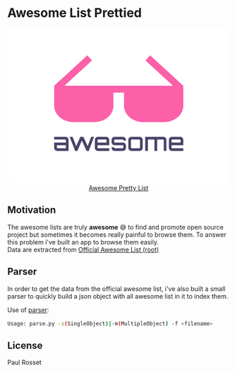 # Awesome List Prettied

<div align="center">
	<img width="500" src="src/imgs/logo.png" alt="Awesome">
    <a href="https://awesome.paulrossethings.com">Awesome Pretty List</a>
</div>

## Motivation

The awesome lists are truly **awesome** 😅 to find and promote open source project but sometimes it becomes really painful to browse them. To answer this problem i've built an app to browse them easily.  
Data are extracted from [Official Awesome List (root)](https://github.com/sindresorhus/awesome)

## Parser

In order to get the data from the official awesome list, i've also built a small parser to quickly build a json object with all awesome list in it to index them.

Use of [parser](https://github.com/PaulRosset/awesome-list-pretty/tree/master/parser):

```sh
Usage: parse.py -s(SingleObject)|-m(MultipleObject) -f <filename>
```

## License

Paul Rosset
